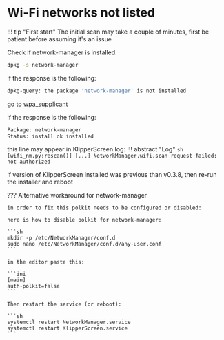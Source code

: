 # Wi-Fi networks not listed

!!! tip "First start"
    The initial scan may take a couple of minutes, first be patient before assuming it's an issue

Check if network-manager is installed:

```bash
dpkg -s network-manager
```

if the response is the following:

```sh
dpkg-query: the package 'network-manager' is not installed
```

go to [wpa_supplicant](wpa_supplicant.md)

if the response is the following:

```sh
Package: network-manager
Status: install ok installed
```

this line may appear in KlipperScreen.log:
!!! abstract "Log"
    ```sh
    [wifi_nm.py:rescan()] [...] NetworkManager.wifi.scan request failed: not authorized
    ```

if version of KlipperScreen installed was previous than v0.3.8, then re-run the installer and reboot


??? Alternative workaround for network-manager

    in order to fix this polkit needs to be configured or disabled:

    here is how to disable polkit for network-manager:

    ```sh
    mkdir -p /etc/NetworkManager/conf.d
    sudo nano /etc/NetworkManager/conf.d/any-user.conf
    ```

    in the editor paste this:

    ```ini
    [main]
    auth-polkit=false
    ```

    Then restart the service (or reboot):

    ```sh
    systemctl restart NetworkManager.service
    systemctl restart KlipperScreen.service
    ```
